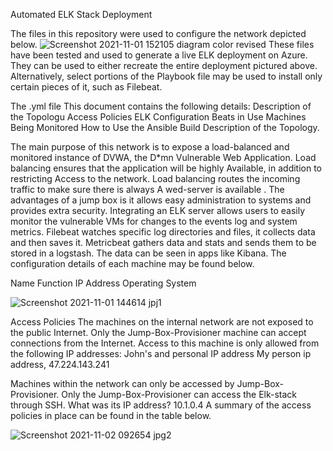 Automated ELK Stack Deployment

The files in this repository were used to configure the network depicted below.
![Screenshot 2021-11-01 152105 diagram color revised](https://user-images.githubusercontent.com/83778250/139910089-920a3bc0-50b9-468e-a3a7-0c9ebd6793bb.png)
These files have been tested and used to generate a live ELK deployment on Azure. They can be used to either recreate the entire deployment pictured above. Alternatively, select portions of the Playbook  file may be used to install only certain pieces of it, such as Filebeat.

The .yml file
This document contains the following details:
Description of the Topologu
Access Policies
ELK Configuration
Beats in Use
Machines Being Monitored
How to Use the Ansible Build
Description of the Topology.

The main purpose of this network is to expose a load-balanced and monitored instance of DVWA, the D*mn Vulnerable Web Application.
Load balancing ensures that the application will be highly Available, in addition to restricting Access to the network.
Load balancing routes the incoming traffic to make sure there is always A wed-server is available . 
The advantages of a jump box is it allows easy administration  to systems and provides extra security.
Integrating an ELK server allows users to easily monitor the vulnerable VMs for changes to the events log and system metrics.
Filebeat watches specific log directories and files, it collects data and then saves it.
Metricbeat gathers  data and stats and sends them to be stored in a logstash. The  data can be seen in apps like Kibana.
The configuration details of each machine may be found below. 

Name
Function
IP Address
Operating System


![Screenshot 2021-11-01 144614 jpj1](https://user-images.githubusercontent.com/83778250/139910268-03ed4bf1-599c-44cd-9679-de4acb4a51f2.png)


Access Policies
The machines on the internal network are not exposed to the public Internet.
Only the Jump-Box-Provisioner  machine can accept connections from the Internet. Access to this machine is only allowed from the following IP addresses: John's and personal IP address
My person ip address, 47.224.143.241

Machines within the network can only be accessed by  Jump-Box-Provisioner.
Only the Jump-Box-Provisioner can access the Elk-stack through SSH. 
What was its IP address?  10.1.0.4
A summary of the access policies in place can be found in the table below.

![Screenshot 2021-11-02 092654 jpg2](https://user-images.githubusercontent.com/83778250/139906098-8849ad5a-cc47-486f-9a18-7292ad5ccd77.png)


